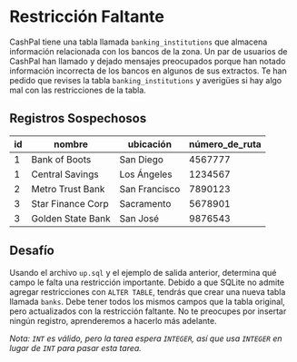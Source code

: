 # Restricción Faltante

CashPal tiene una tabla llamada `banking_institutions` que almacena información relacionada con los bancos de la zona. Un par de usuarios de CashPal han llamado y dejado mensajes preocupados porque han notado información incorrecta de los bancos en algunos de sus extractos. Te han pedido que revises la tabla `banking_institutions` y averigües si hay algo mal con las restricciones de la tabla.

## Registros Sospechosos

| id | nombre               | ubicación       | número_de_ruta |
|----|----------------------|-----------------|----------------|
| 1  | Bank of Boots        | San Diego       | 4567777        |
| 1  | Central Savings      | Los Ángeles     | 1234567        |
| 2  | Metro Trust Bank     | San Francisco   | 7890123        |
| 3  | Star Finance Corp    | Sacramento      | 5678901        |
| 3  | Golden State Bank    | San José        | 9876543        |

## Desafío

Usando el archivo `up.sql` y el ejemplo de salida anterior, determina qué campo le falta una restricción importante. Debido a que SQLite no admite agregar restricciones con `ALTER TABLE`, tendrás que crear una nueva tabla llamada `banks`. Debe tener todos los mismos campos que la tabla original, pero actualizados con la restricción faltante. No te preocupes por insertar ningún registro, aprenderemos a hacerlo más adelante.

*Nota: `INT` es válido, pero la tarea espera `INTEGER`, así que usa `INTEGER` en lugar de `INT` para pasar esta tarea.*
